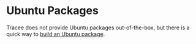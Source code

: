 # Ubuntu Packages

Tracee does not provide Ubuntu packages out-of-the-box, but there is a quick
way to [build an Ubuntu package](../../building/packaging.md#ubuntu).
